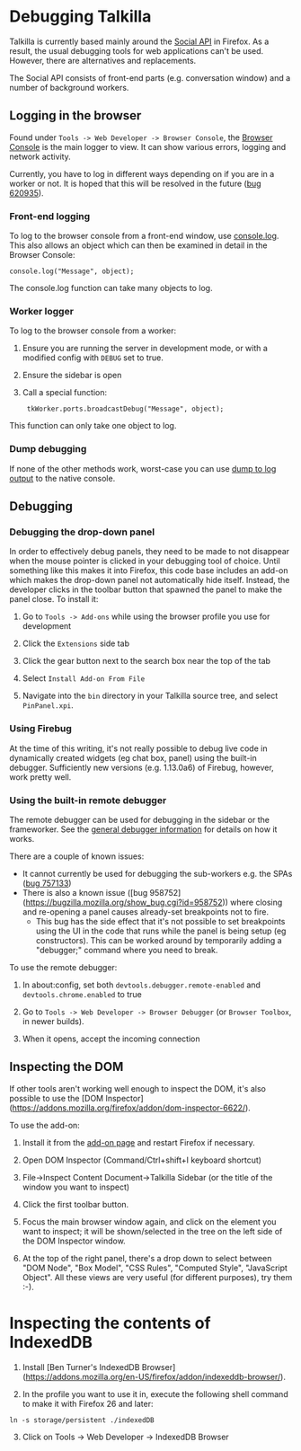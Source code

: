 # Debugging Talkilla

Talkilla is currently based mainly around the [Social API](https://developer.mozilla.org/docs/Social_API) in Firefox. As a result, the usual debugging tools for web applications can't be used. However, there are alternatives and replacements.

The Social API consists of front-end parts (e.g. conversation window) and a number of background workers.

## Logging in the browser

Found under `Tools -> Web Developer -> Browser Console`, the [Browser Console](https://developer.mozilla.org/docs/Tools/Browser_Console) is the main logger to view. It can show various errors, logging and network activity.

Currently, you have to log in different ways depending on if you are in a worker or not. It is hoped that this will be resolved in the future ([bug 620935](https://bugzilla.mozilla.org/show_bug.cgi?id=620935)).

### Front-end logging

To log to the browser console from a front-end window, use [console.log](https://developer.mozilla.org/docs/Web/API/console.log). This also allows an object which can then be examined in detail in the Browser Console:

    console.log("Message", object);

The console.log function can take many objects to log.

### Worker logger

To log to the browser console from a worker:

1. Ensure you are running the server in development mode, or with a modified config with `DEBUG` set to true.

2. Ensure the sidebar is open

3. Call a special function:

        tkWorker.ports.broadcastDebug("Message", object);

This function can only take one object to log.

### Dump debugging

If none of the other methods work, worst-case you can use [dump to log output](https://developer.mozilla.org/docs/Debugging_JavaScript#dump.28.29) to the native console.

## Debugging

### Debugging the drop-down panel

In order to effectively debug panels, they need to be made to not disappear
when the mouse pointer is clicked in your debugging tool of choice.  Until
something like this makes it into Firefox, this code base includes an add-on
which makes the drop-down panel not automatically hide itself.  Instead, the
developer clicks in the toolbar button that spawned the panel to make the panel
close.  To install it:

1. Go to `Tools -> Add-ons` while using the browser profile you use for
development

2. Click the `Extensions` side tab

3. Click the gear button next to the search box near the top of the tab

4. Select `Install Add-on From File`

5. Navigate into the `bin` directory in your Talkilla source tree,
and select `PinPanel.xpi`.

### Using Firebug

At the time of this writing, it's not really possible to debug live code in
dynamically created widgets (eg chat box, panel) using the built-in debugger.
Sufficiently new versions (e.g. 1.13.0a6) of Firebug, however,
work pretty well.

### Using the built-in remote debugger

The remote debugger can be used for debugging in the sidebar or the frameworker. See the [general debugger information](https://developer.mozilla.org/docs/Tools/Debugger) for details on how it works.

There are a couple of known issues:

* It cannot currently be used for debugging the sub-workers e.g. the SPAs
  ([bug 757133](https://bugzilla.mozilla.org/show_bug.cgi?id=757133))
* There is also a known issue ([bug 958752] (https://bugzilla.mozilla.org/show_bug.cgi?id=958752)) where closing and re-opening a panel causes already-set breakpoints not to fire.
  * This bug has the side effect that it's not possible to set breakpoints using the UI in the code that runs while the panel is being setup (eg constructors).  This can be worked around by temporarily adding a "debugger;" command where you need to break.

To use the remote debugger:

1. In about:config, set both `devtools.debugger.remote-enabled` and `devtools.chrome.enabled` to true

2. Go to `Tools -> Web Developer -> Browser Debugger` (or `Browser Toolbox`,
in newer builds).

3. When it opens, accept the incoming connection

## Inspecting the DOM

If other tools aren't working well enough to inspect the DOM, it's also
possible to use the [DOM Inspector]
(https://addons.mozilla.org/firefox/addon/dom-inspector-6622/).

To use the add-on:

1. Install it from the [add-on page](https://addons.mozilla.org/firefox/addon/dom-inspector-6622/) and restart Firefox if necessary.

2. Open DOM Inspector (Command/Ctrl+shift+I keyboard shortcut)

3. File->Inspect Content Document->Talkilla Sidebar (or the title of the window you want to inspect)

4. Click the first toolbar button.

5. Focus the main browser window again, and click on the element you want to inspect; it will be shown/selected in the tree on the left side of the DOM Inspector window.

6. At the top of the right panel, there's a drop down to select between "DOM Node", "Box Model", "CSS Rules", "Computed Style", "JavaScript Object". All these views are very useful (for different purposes), try them :-).

# Inspecting the contents of IndexedDB

1. Install [Ben Turner's IndexedDB Browser]
(https://addons.mozilla.org/en-US/firefox/addon/indexeddb-browser/).

2. In the profile you want to use it in, execute the following shell
command to make it with Firefox 26 and later:

```ln -s storage/persistent ./indexedDB```

3. Click on Tools -> Web Developer -> IndexedDB Browser
